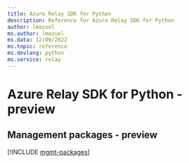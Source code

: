 ```yaml
---
title: Azure Relay SDK for Python
description: Reference for Azure Relay SDK for Python
author: lmazuel
ms.author: lmazuel
ms.data: 12/09/2022
ms.topic: reference
ms.devlang: python
ms.service: relay
---
```

# Azure Relay SDK for Python - preview

## Management packages - preview
[!INCLUDE [mgmt-packages](relay-mgmt-index.md)]